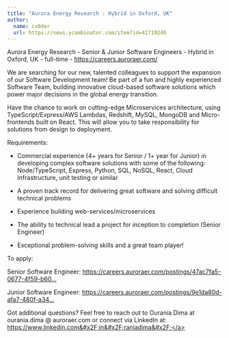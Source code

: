 ```yaml
---
title: "Aurora Energy Research : Hybrid in Oxford, UK"
author:
  name: cx0der
  url: https://news.ycombinator.com/item?id=41719240
---
```

Aurora Energy Research - Senior &amp; Junior Software Engineers - Hybrid in Oxford, UK - full-time - <a href="https:&#x2F;&#x2F;careers.auroraer.com&#x2F;" rel="nofollow">https:&#x2F;&#x2F;careers.auroraer.com&#x2F;</a>

We are searching for our new, talented colleagues to support the expansion of our Software Development team!
Be part of a fun and highly experienced Software Team, building innovative cloud-based software solutions which power major decisions in the global energy transition.

Have the chance to work on cutting-edge Microservices architecture, using TypeScript&#x2F;Express&#x2F;AWS Lambdas, Redshift, MySQL, MongoDB and Micro-frontends built on React. This will allow you to take responsibility for solutions from design to deployment.

Requirements:

- Commercial experience (4+ years for Senior &#x2F; 1+ year for Junior) in developing complex software solutions with some of the following: Node&#x2F;TypeScript, Express, Python, SQL, NoSQL, React, Cloud Infrastructure, unit testing or similar

- A proven track record for delivering great software and solving difficult technical problems

- Experience building web-services&#x2F;microservices

- The ability to technical lead a project for inception to completion (Senior Engineer)

- Exceptional problem-solving skills and a great team player!

To apply:

Senior Software Engineer: <a href="https:&#x2F;&#x2F;careers.auroraer.com&#x2F;postings&#x2F;47ac7fa5-0677-4f59-b60e-41ac00859e36" rel="nofollow">https:&#x2F;&#x2F;careers.auroraer.com&#x2F;postings&#x2F;47ac7fa5-0677-4f59-b60...</a>

Junior Software Engineer: <a href="https:&#x2F;&#x2F;careers.auroraer.com&#x2F;postings&#x2F;9e1da80d-afa7-480f-a348-13719a5363fd" rel="nofollow">https:&#x2F;&#x2F;careers.auroraer.com&#x2F;postings&#x2F;9e1da80d-afa7-480f-a34...</a>

Got additional questions? Feel free to reach out to Ourania Dima at ourania.dima @ auroraer.com or connect via LinkedIn at: <a href="https:&#x2F;&#x2F;www.linkedin.com&#x2F;in&#x2F;raniadima&#x2F;" rel="nofollow">https:&#x2F;&#x2F;www.linkedin.com&#x2F;in&#x2F;raniadima&#x2F;</a>
<JobApplication />
